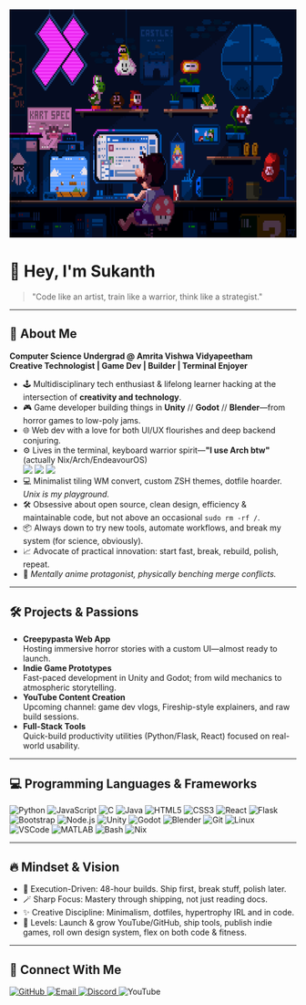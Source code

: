 <img src="mario.gif" alt="Mario typing animation" width="100%" height="400"/>

# 👋 Hey, I'm Sukanth

> "Code like an artist, train like a warrior, think like a strategist."

---

## 🚀 About Me

**Computer Science Undergrad @ Amrita Vishwa Vidyapeetham**  
**Creative Technologist | Game Dev | Builder | Terminal Enjoyer**

- 🕹️ Multidisciplinary tech enthusiast & lifelong learner hacking at the intersection of **creativity and technology**.
- 🎮 Game developer building things in **Unity** // **Godot** // **Blender**—from horror games to low-poly jams.
- 🌐 Web dev with a love for both UI/UX flourishes and deep backend conjuring.
- ⚙️ Lives in the terminal, keyboard warrior spirit—**"I use Arch btw"** (actually Nix/Arch/EndeavourOS)  
  <img src="https://cdn.jsdelivr.net/gh/devicons/devicon/icons/linux/linux-original.svg" width="20"/> <img src="https://cdn.jsdelivr.net/gh/devicons/devicon/icons/bash/bash-original.svg" width="20"/> <img src="https://cdn.jsdelivr.net/gh/devicons/devicon/icons/nixos/nixos-original.svg" width="20"/>
- 💻 Minimalist tiling WM convert, custom ZSH themes, dotfile hoarder. *Unix is my playground.*
- 🛠️ Obsessive about open source, clean design, efficiency & maintainable code, but not above an occasional `sudo rm -rf /`.
- 📦 Always down to try new tools, automate workflows, and break my system (for science, obviously).
- 📈 Advocate of practical innovation: start fast, break, rebuild, polish, repeat.
- 🧠 *Mentally anime protagonist, physically benching merge conflicts.*

---

## 🛠️ Projects & Passions

- **Creepypasta Web App**  
  Hosting immersive horror stories with a custom UI—almost ready to launch.
- **Indie Game Prototypes**  
  Fast-paced development in Unity and Godot; from wild mechanics to atmospheric storytelling.
- **YouTube Content Creation**  
  Upcoming channel: game dev vlogs, Fireship-style explainers, and raw build sessions.
- **Full-Stack Tools**  
  Quick-build productivity utilities (Python/Flask, React) focused on real-world usability.

---

## 💻 Programming Languages & Frameworks

<p align="left">
  <img src="https://cdn.jsdelivr.net/gh/devicons/devicon/icons/python/python-original.svg" width="40" alt="Python"/>
  <img src="https://cdn.jsdelivr.net/gh/devicons/devicon/icons/javascript/javascript-original.svg" width="40" alt="JavaScript"/>
  <img src="https://cdn.jsdelivr.net/gh/devicons/devicon/icons/c/c-original.svg" width="40" alt="C"/>
  <img src="https://cdn.jsdelivr.net/gh/devicons/devicon/icons/java/java-original.svg" width="40" alt="Java"/>
  <img src="https://cdn.jsdelivr.net/gh/devicons/devicon/icons/html5/html5-original.svg" width="40" alt="HTML5"/>
  <img src="https://cdn.jsdelivr.net/gh/devicons/devicon/icons/css3/css3-original.svg" width="40" alt="CSS3"/>
  <img src="https://cdn.jsdelivr.net/gh/devicons/devicon/icons/react/react-original.svg" width="40" alt="React"/>
  <img src="https://cdn.jsdelivr.net/gh/devicons/devicon/icons/flask/flask-original.svg" width="40" alt="Flask"/>
  <img src="https://cdn.jsdelivr.net/gh/devicons/devicon/icons/bootstrap/bootstrap-original.svg" width="40" alt="Bootstrap"/>
  <img src="https://cdn.jsdelivr.net/gh/devicons/devicon/icons/nodejs/nodejs-original.svg" width="40" alt="Node.js"/>
  <img src="https://cdn.jsdelivr.net/gh/devicons/devicon/icons/unity/unity-original.svg" width="40" alt="Unity"/>
  <img src="https://cdn.jsdelivr.net/gh/devicons/devicon/icons/godot/godot-original.svg" width="40" alt="Godot"/>
  <img src="https://cdn.jsdelivr.net/gh/devicons/devicon/icons/blender/blender-original.svg" width="40" alt="Blender"/>
  <img src="https://cdn.jsdelivr.net/gh/devicons/devicon/icons/git/git-original.svg" width="40" alt="Git"/>
  <img src="https://cdn.jsdelivr.net/gh/devicons/devicon/icons/linux/linux-original.svg" width="40" alt="Linux"/>
  <img src="https://cdn.jsdelivr.net/gh/devicons/devicon/icons/vscode/vscode-original.svg" width="40" alt="VSCode"/>
  <img src="https://cdn.jsdelivr.net/gh/devicons/devicon/icons/matlab/matlab-original.svg" width="40" alt="MATLAB"/>
  <img src="https://cdn.jsdelivr.net/gh/devicons/devicon/icons/bash/bash-original.svg" width="40" alt="Bash"/>
  <img src="https://cdn.jsdelivr.net/gh/devicons/devicon/icons/nixos/nixos-original.svg" width="40" alt="Nix"/>
</p>

---

## 🔥 Mindset & Vision

- 🏃 Execution-Driven: 48-hour builds. Ship first, break stuff, polish later.
- 🪄 Sharp Focus: Mastery through shipping, not just reading docs.
- ✨ Creative Discipline: Minimalism, dotfiles, hypertrophy IRL and in code.
- 🎯 Levels: Launch & grow YouTube/GitHub, ship tools, publish indie games, roll own design system, flex on both code & fitness.

---

## 👾 Connect With Me

<p align="left">
  <a href="https://github.com/Sukanth19" target="_blank">
    <img src="https://img.shields.io/badge/GitHub-181717?style=for-the-badge&logo=github&logoColor=white" alt="GitHub"/>
  </a>
  <a href="mailto:sukan3066@gmail.com" target="_blank">
    <img src="https://img.shields.io/badge/Email-D14836?style=for-the-badge&logo=gmail&logoColor=white" alt="Email"/>
  </a>
  <a href="https://discord.com/users/zynk__19" target="_blank">
    <img src="https://img.shields.io/badge/Discord-5865F2?style=for-the-badge&logo=discord&logoColor=white" alt="Discord"/>
  </a>
  <img src="https://img.shields.io/badge/YouTube-Coming_Soon-red?style=for-the-badge&logo=youtube&logoColor=white" alt="YouTube"/>
</p>

